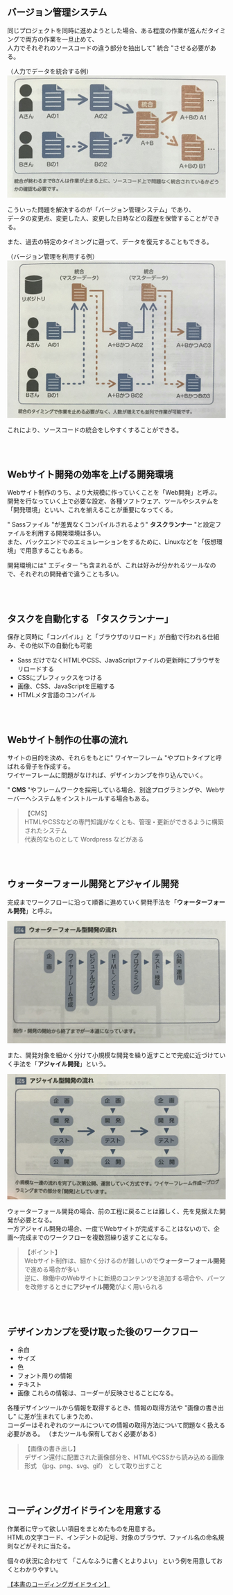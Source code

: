 

## バージョン管理システム 
同じプロジェクトを同時に進めようとした場合、ある程度の作業が進んだタイミングで両方の作業を一旦止めて、  
人力でそれぞれのソースコードの違う部分を抽出して" 統合 "させる必要がある。  

（人力でデータを統合する例）
![人力](images/0a507b3c-3fca-4fac-9d8e-308487afa2ae-0.jpg)

こういった問題を解決するのが「バージョン管理システム」であり、  
データの変更点、変更した人、変更した日時などの履歴を保管することができる。  

また、過去の特定のタイミングに遡って、データを復元することもできる。  

（バージョン管理を利用する例）
![システム](images/d2334717-7665-4c53-850a-ed4d78c418f4-0.jpg)

これにより、ソースコードの統合をしやすくすることができる。  

<br><br>

## Webサイト開発の効率を上げる開発環境
Webサイト制作のうち、より大規模に作っていくことを「Web開発」と呼ぶ。  
開発を行なっていく上で必要な設定、各種ソフトウェア、ツールやシステムを「開発環境」といい、これを揃えることが重要になってくる。  

" Sassファイル "が差異なくコンパイルされるよう" **タスクランナー** "と設定ファイルを利用する開発環境は多い。  
また、バックエンドでのエミュレーションをするために、Linuxなどを「仮想環境」で用意することもある。  

開発環境には" エディター "も含まれるが、これは好みが分かれるツールなので、それぞれの開発者で違うことも多い。

<br><br>

## タスクを自動化する 「タスクランナー」 
保存と同時に「コンパイル」と「ブラウザのリロード」が自動で行われる仕組み、その他以下の自動化も可能 
* Sass だけでなくHTMLやCSS、JavaScriptファイルの更新時にブラウザをリロードする
* CSSにプレフィックスをつける
* 画像、CSS、JavaScriptを圧縮する
* HTMLメタ言語のコンパイル

<br><br>

## Webサイト制作の仕事の流れ
サイトの目的を決め、それらをもとに" ワイヤーフレーム "やプロトタイプと呼ばれる骨子を作成する。  
ワイヤーフレームに問題がなければ、デザインカンプを作り込んでいく。  

" **CMS** "やフレームワークを採用している場合、別途プログラミングや、Webサーバーへシステムをインストルールする場合もある。  
>  【CMS】  
> HTMLやCSSなどの専門知識がなくとも、管理・更新ができるように構築されたシステム  
> 代表的なものとして Wordpress などがある  

<br><br>

## ウォーターフォール開発とアジャイル開発 
完成までワークフローに沿って順番に進めていく開発手法を「**ウォーターフォール開発**」と呼ぶ。  

![ウォーターフォール](images/7cbe0404-8b14-428a-aa60-98052595695e-0.jpg)  

また、開発対象を細かく分けて小規模な開発を繰り返すことで完成に近づけていく手法を「**アジャイル開発**」という。  

![アジャイル](images/7582f701-6415-47e8-8775-021553a7f138-0.jpg)

ウォーターフォール開発の場合、前の工程に戻ることは難しく、先を見据えた開発が必要となる。  
一方アジャイル開発の場合、一度でWebサイトが完成することはないので、企画〜完成までのワークフローを複数回繰り返すことになる。  

>  【ポイント】  
> Webサイト制作は、細かく分けるのが難しいので**ウォーターフォール開発**で進める場合が多い  
> 逆に、稼働中のWebサイトに新規のコンテンツを追加する場合や、パーツを改修するときに**アジャイル開発**がよく用いられる  

<br><br>

## デザインカンプを受け取った後のワークフロー 
* 余白
* サイズ
* 色
* フォント周りの情報
* テキスト
* 画像
これらの情報は、コーダーが反映させることになる。  

各種デザインツールから情報を取得するとき、情報の取得方法や "画像の書き出し" に差が生まれてしまうため、  
コーダーはそれぞれのツールについての情報の取得方法について問題なく扱える必要がある。  （またツールも保有しておく必要がある）  
>  【画像の書き出し】  
> デザイン還付に配置された画像部分を、HTMLやCSSから読み込める画像形式 （jpg、png、svg、gif） として取り出すこと  

<br><br>

## コーディングガイドラインを用意する 
作業者に守って欲しい項目をまとめたものを用意する。  
HTMLの文字コード、インデントの記号、対象のブラウザ、ファイル名の命名規則などがそれに当たる。  

個々の状況に合わせて 「こんなふうに書くとよりよい」 という例を用意しておくとわかりやすい。  

[【本書のコーディングガイドライン】](https://github.com/nori44/coding-guidelines)



